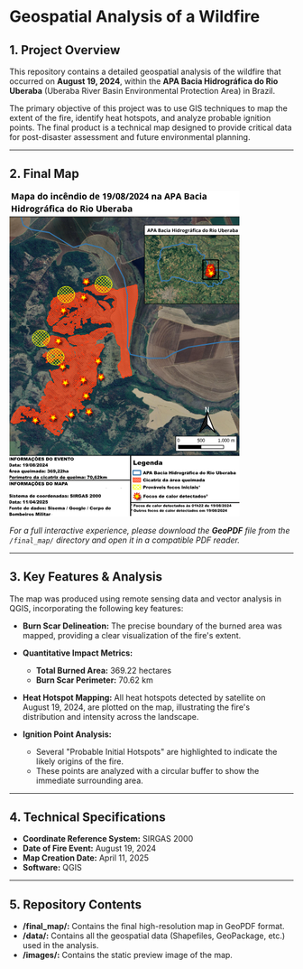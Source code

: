 # Geospatial Analysis of a Wildfire

## 1. Project Overview

This repository contains a detailed geospatial analysis of the wildfire that occurred on **August 19, 2024**, within the **APA Bacia Hidrográfica do Rio Uberaba** (Uberaba River Basin Environmental Protection Area) in Brazil.

The primary objective of this project was to use GIS techniques to map the extent of the fire, identify heat hotspots, and analyze probable ignition points. The final product is a technical map designed to provide critical data for post-disaster assessment and future environmental planning.

---

## 2. Final Map

![Map Preview](images/map_preview.png)

*For a full interactive experience, please download the **GeoPDF** file from the `/final_map/` directory and open it in a compatible PDF reader.*

---

## 3. Key Features & Analysis

The map was produced using remote sensing data and vector analysis in QGIS, incorporating the following key features:

* **Burn Scar Delineation:** The precise boundary of the burned area was mapped, providing a clear visualization of the fire's extent.

* **Quantitative Impact Metrics:**
    * **Total Burned Area:** 369.22 hectares
    * **Burn Scar Perimeter:** 70.62 km

* **Heat Hotspot Mapping:** All heat hotspots detected by satellite on August 19, 2024, are plotted on the map, illustrating the fire's distribution and intensity across the landscape.

* **Ignition Point Analysis:**
    * Several "Probable Initial Hotspots" are highlighted to indicate the likely origins of the fire.
    * These points are analyzed with a circular buffer to show the immediate surrounding area.

---

## 4. Technical Specifications

* **Coordinate Reference System:** SIRGAS 2000
* **Date of Fire Event:** August 19, 2024
* **Map Creation Date:** April 11, 2025
* **Software:** QGIS

---

## 5. Repository Contents

* **/final_map/:** Contains the final high-resolution map in GeoPDF format.
* **/data/:** Contains all the geospatial data (Shapefiles, GeoPackage, etc.) used in the analysis.
* **/images/:** Contains the static preview image of the map.
